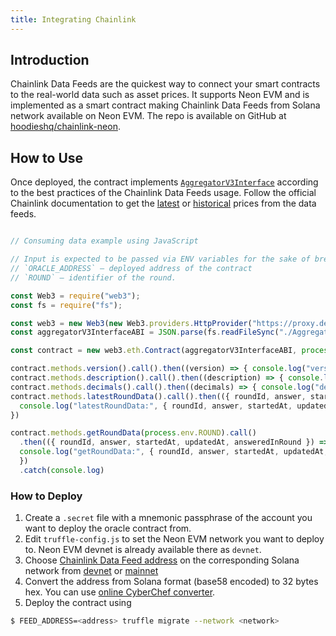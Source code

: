 ```yaml
---
title: Integrating Chainlink
---
```


## Introduction

Chainlink Data Feeds are the quickest way to connect your smart contracts to the real-world data such as asset prices. It supports Neon EVM and
is implemented as a smart contract making Chainlink Data Feeds from Solana network available on Neon EVM. The repo is available on GitHub at [hoodieshq/chainlink-neon](https://github.com/hoodieshq/chainlink-neon).

## How to Use

Once deployed, the contract implements [`AggregatorV3Interface`](https://docs.chain.link/docs/price-feeds-api-reference/#aggregatorv3interface) according to the best practices of the Chainlink Data Feeds
usage. Follow the official Chainlink documentation to get the [latest](https://docs.chain.link/docs/get-the-latest-price/) or [historical](https://docs.chain.link/docs/historical-price-data/) prices from the data feeds.


```js

// Consuming data example using JavaScript

// Input is expected to be passed via ENV variables for the sake of brevity.
// `ORACLE_ADDRESS` – deployed address of the contract
// `ROUND` – identifier of the round.

const Web3 = require("web3");
const fs = require("fs");

const web3 = new Web3(new Web3.providers.HttpProvider("https://proxy.devnet.neonlabs.org/solana"));
const aggregatorV3InterfaceABI = JSON.parse(fs.readFileSync("./AggregatorV3Interface.json"));

const contract = new web3.eth.Contract(aggregatorV3InterfaceABI, process.env.ORACLE_ADDRESS)

contract.methods.version().call().then((version) => { console.log("version:", version) })
contract.methods.description().call().then((description) => { console.log("description:", description) })
contract.methods.decimals().call().then((decimals) => { console.log("decimals:", decimals) })
contract.methods.latestRoundData().call().then(({ roundId, answer, startedAt, updatedAt, answeredInRound }) => {
  console.log("latestRoundData:", { roundId, answer, startedAt, updatedAt, answeredInRound })
})

contract.methods.getRoundData(process.env.ROUND).call()
  .then(({ roundId, answer, startedAt, updatedAt, answeredInRound }) => {
  console.log("getRoundData:", { roundId, answer, startedAt, updatedAt, answeredInRound })
  })
  .catch(console.log)
```

### How to Deploy

1. Create a `.secret` file with a mnemonic passphrase of the account you want to deploy the oracle contract from.
2. Edit `truffle-config.js` to set the Neon EVM network you want to deploy to. Neon EVM devnet is already available there as `devnet`.
3. Choose [Chainlink Data Feed address](https://docs.chain.link/docs/solana/data-feeds-solana/) on the corresponding Solana network from [devnet](https://docs.chain.link/docs/solana/data-feeds-solana/#Solana%20Devnet) or [mainnet](https://docs.chain.link/docs/solana/data-feeds-solana/#Solana%20Mainnet)
4. Convert the address from Solana format (base58 encoded) to 32 bytes hex. You can use [online CyberChef converter](https://gchq.github.io/CyberChef/#recipe=From_Base58('123456789ABCDEFGHJKLMNPQRSTUVWXYZabcdefghijkmnopqrstuvwxyz',true)To_Hex('None',0)).
5. Deploy the contract using

```sh
$ FEED_ADDRESS=<address> truffle migrate --network <network>
```

